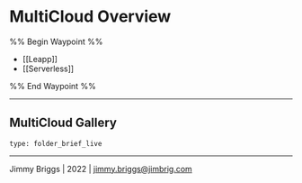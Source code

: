 # MultiCloud Overview

%% Begin Waypoint %%
- [[Leapp]]
- [[Serverless]]

%% End Waypoint %%

---

## MultiCloud Gallery

````ccard
type: folder_brief_live
````

---

Jimmy Briggs | 2022 | <jimmy.briggs@jimbrig.com>
